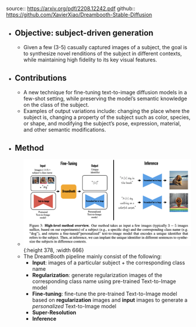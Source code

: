 source:: https://arxiv.org/pdf/2208.12242.pdf
github:: https://github.com/XavierXiao/Dreambooth-Stable-Diffusion

- ## Objective: subject-driven generation
	- Given a few (3-5) casually captured images of a subject, the goal is to synthesize novel renditions of the subject in different contexts, while maintaining high fidelity to its key visual features.
- ## Contributions
	- A new technique for fine-tuning text-to-image diffusion models in a few-shot setting, while preserving the
	  model’s semantic knowledge on the class of the subject.
	- Examples of output variations include: changing the place where the subject is, changing a property of the subject such as color, species, or shape, and modifying the subject’s pose, expression, material, and other semantic modifications.
- ## Method
	- ![image.png](../assets/image_1667054672048_0.png){:height 378, :width 666}
	- The DreamBooth pipeline mainly consist of the following:
		- **Input**: images of a particular subject + the corresponding class name
		- **Regularization**: generate regularization images of the corresponding class name using pre-trained Text-to-Image model
		- **Fine-tuning**: fine-tune the pre-trained Text-to-Image model based on **regularization** images and **input** images to generate a *personalized* Text-to-Image model
		- **Super-Resolution**
		- **Inference**